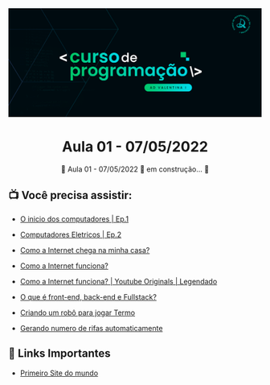 <img alt="ADValentina1" title="#ADValentina1" src="../assets/banner.png" />
<h1 align="center">
    Aula 01 - 07/05/2022
</h1>
<p align="center">🚧 Aula 01 - 07/05/2022 🚀 em construção... 🚧</p>


## 📺 Você precisa assistir:

 - <a href="https://www.youtube.com/watch?v=xajcV4lwY3Q"> O inicio dos computadores | Ep.1</a>
 - <a href="https://www.youtube.com/watch?v=uQPiyxoCk9E"> Computadores Eletricos | Ep.2</a>
 
 - <a href="https://www.youtube.com/watch?v=F74GKCLXUWM"> Como a Internet chega na minha casa?</a>
 - <a href="https://www.youtube.com/watch?v=nlO5hySqJFA"> Como a Internet funciona?</a>
 - <a href="https://www.youtube.com/watch?v=TNQsmPf24go"> Como a Internet funciona? | Youtube Originals | Legendado</a>

 - <a href="https://www.youtube.com/watch?v=iSqf2iPqJNM"> O que é front-end, back-end e Fullstack?</a>
 
 - <a href="https://www.youtube.com/watch?v=J88NFLwx3cs"> Criando um robô para jogar Termo</a>
 - <a href="https://www.youtube.com/watch?v=S4v8yqfkWI4"> Gerando numero de rifas automaticamente</a>

## 🔗 Links Importantes

- <a href="http://info.cern.ch/hypertext/WWW/TheProject.html"> Primeiro Site do mundo</a>

<!-- - []() -->
